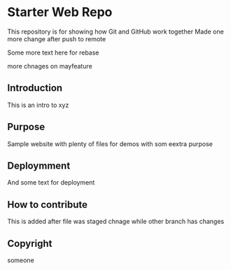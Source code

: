 # Starter Web Repo

This repository is for showing how Git and GitHub work together
Made one more change after push to remote

Some more text here for rebase

more chnages on mayfeature

## Introduction

This is an intro to xyz

## Purpose

Sample website with plenty of files for demos with som eextra purpose

## Deploymment

And some text for deployment

## How to contribute

This is added after file was staged
chnage while other branch has changes

## Copyright
someone